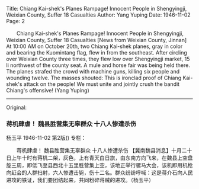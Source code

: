 Title: Chiang Kai-shek's Planes Rampage! Innocent People in Shengyingji, Weixian County, Suffer 18 Casualties
Author: Yang Yuping
Date: 1946-11-02
Page: 2

　　Chiang Kai-shek's Planes Rampage!
    Innocent People in Shengyingji, Weixian County, Suffer 18 Casualties
    [News from Weixian County, Jinnan] At 10:00 AM on October 20th, two Chiang Kai-shek planes, gray in color and bearing the Kuomintang flag, flew in from the southeast. After circling over Weixian County three times, they flew low over Shengyingji market, 15 li northwest of the county seat. A mule and horse fair was being held there. The planes strafed the crowd with machine guns, killing six people and wounding twelve. The masses shouted: This is ironclad proof of Chiang Kai-shek's attack on the people! We must unite and jointly crush the bandit Chiang's offensive! (Yang Yuping)



<hr /> 

Original: 


### 蒋机肆虐！  魏县胜营集无辜群众  十八人惨遭杀伤
杨玉平
1946-11-02
第2版()
专栏：

　　蒋机肆虐！
    魏县胜营集无辜群众
    十八人惨遭杀伤
    【冀南魏县消息】十月二十日上午十时有蒋机二架，灰色，上有青天白日旗，由东南方向飞来，在魏县上空盘旋三周，即低飞至县西北十五里胜营集上空，该地正举行骡马大会，该机即用机枪向赶会的人群扫射，六人惨遭击毙，伤十二名。群众纷纷呼喊：这是蒋介石向人民进攻的铁证，我们要团结起来，共同粉碎蒋贼的进攻。（杨玉平）
